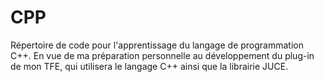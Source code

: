 # CPP
Répertoire de code pour l'apprentissage du langage de programmation C++. En vue de ma préparation personnelle au développement du plug-in de mon TFE, qui utilisera le langage C++ ainsi que la librairie JUCE.
